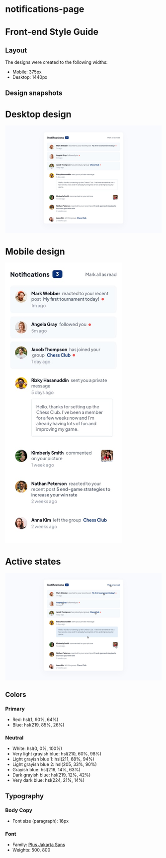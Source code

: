 # notifications-page

# Front-end Style Guide

## Layout

The designs were created to the following widths:

- Mobile: 375px
- Desktop: 1440px

## Design snapshots

# Desktop design
![Desktop-design](./design/desktop-design.jpg)

# Mobile design
![Desktop-design](./design/mobile-design.jpg)

# Active states
![Desktop-design](./design/active-states.jpg)

## Colors

### Primary

- Red: hsl(1, 90%, 64%)
- Blue: hsl(219, 85%, 26%)

### Neutral

- White: hsl(0, 0%, 100%)
- Very light grayish blue: hsl(210, 60%, 98%)
- Light grayish blue 1: hsl(211, 68%, 94%)
- Light grayish blue 2: hsl(205, 33%, 90%)
- Grayish blue: hsl(219, 14%, 63%)
- Dark grayish blue: hsl(219, 12%, 42%)
- Very dark blue: hsl(224, 21%, 14%)

## Typography

### Body Copy

- Font size (paragraph): 16px

### Font

- Family: [Plus Jakarta Sans](https://fonts.google.com/specimen/Plus+Jakarta+Sans)
- Weights: 500, 800
